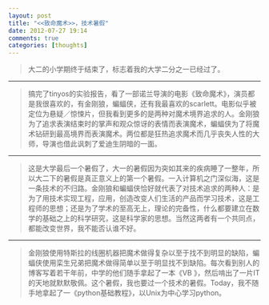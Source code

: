 ```yaml
---
layout: post
title: "<<致命魔术>>，技术暑假"
date: 2012-07-27 19:14
comments: true
categories: [thoughts]
---
```


>  大二的小学期终于结束了，标志着我的大学二分之一已经过了。

----

>  搞完了tinyos的实验报告，看了一部诺兰导演的电影《致命魔术》，演员都是我很喜欢的，有金刚狼，蝙蝠侠，还有我最喜欢的scarlett。电影似乎被定位为悬疑／惊悚片，但我看到更多的是两种对魔术境界追求的人。金刚狼为了追求表演结束时的掌声和观众惊讶的表情而表演魔术，蝙蝠侠为了将魔术钻研到最高境界而表演魔术。两位都是狂热追求魔术而几乎丧失人性的大师，导演也借此讽刺了爱迪生阴暗的一面。

----

>  这是大学最后一个暑假了，大一的暑假因为突如其来的疾病睡了一整年，所以大二下的暑假是真正意义上的第一个暑假。一入计算机之门深似海，这是一条技术的不归路。金刚狼和蝙蝠侠恰好就代表了对技术追求的两种人：是为了用技术实现工程，应用，创造改变人们生活的产品而学习技术，这是工程师的思想；还是为了学术的至高无上，理论的完备性，什么都要建立在数学的基础之上的科学研究，这是科学家的思想。当然这两者有一个共同点，都能改变世界，我不能否认谁不好。

----
>  金刚狼使用特斯拉的线圈机器把魔术做得复杂以至于找不到明显的缺陷，蝙蝠侠使用栾生兄弟把魔术做得简单以至于明显找不到缺陷。每次看到别人的博客写着若干年前，中学的他们随手拿起了一本《VB 》，然后啃出了一片IT的天地就默默敬佩。这个暑假，我也要过一个技术的暑假。Today，我不随手地拿起了一《python基础教程》，以Unix为中心学习python。

